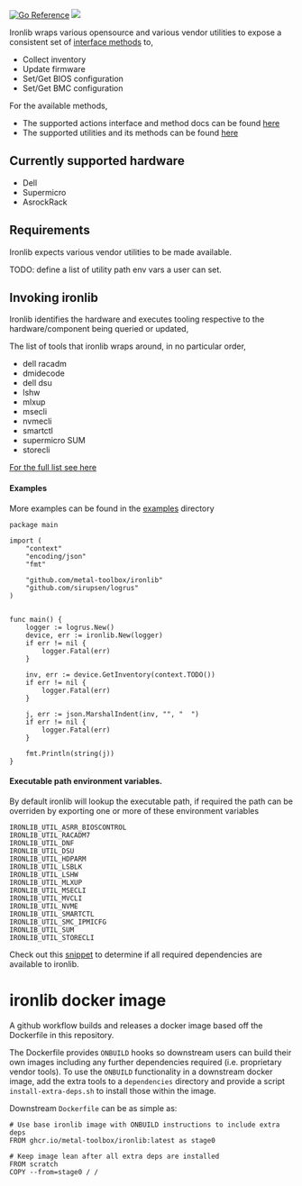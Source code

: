 [![Go Reference](https://pkg.go.dev/badge/github.com/metal-toolbox/ironlib.svg)](https://pkg.go.dev/github.com/metal-toolbox/ironlib)
![](https://img.shields.io/badge/Stability-Maintained-green.svg)

Ironlib wraps various opensource and various vendor utilities to expose a consistent set of [interface methods](https://github.com/metal-toolbox/ironlib/blob/main/actions/interface.go) to,

 - Collect inventory
 - Update firmware
 - Set/Get BIOS configuration
 - Set/Get BMC configuration

For the available methods,

- The supported actions interface and method docs can be found [here](https://pkg.go.dev/github.com/metal-toolbox/ironlib/actions)
- The supported utilities and its methods can be found [here](https://pkg.go.dev/github.com/metal-toolbox/ironlib/utils)


## Currently supported hardware

- Dell
- Supermicro
- AsrockRack

## Requirements

Ironlib expects various vendor utilities to be made available.

TODO: define a list of utility path env vars a user can set.

## Invoking ironlib

Ironlib identifies the hardware and executes tooling respective to the hardware/component being queried or updated,

The list of tools that ironlib wraps around, in no particular order,

- dell racadm
- dmidecode
- dell dsu
- lshw
- mlxup
- msecli
- nvmecli
- smartctl
- supermicro SUM
- storecli

 [For the full list see here](https://github.com/metal-toolbox/ironlib/tree/main/utils)


#### Examples

More examples can be found in the [examples](examples/) directory
```
package main

import (
	"context"
	"encoding/json"
	"fmt"

	"github.com/metal-toolbox/ironlib"
	"github.com/sirupsen/logrus"
)


func main() {
	logger := logrus.New()
	device, err := ironlib.New(logger)
	if err != nil {
		logger.Fatal(err)
	}

	inv, err := device.GetInventory(context.TODO())
	if err != nil {
		logger.Fatal(err)
	}

	j, err := json.MarshalIndent(inv, "", "  ")
	if err != nil {
		logger.Fatal(err)
	}

	fmt.Println(string(j))
}

```

#### Executable path environment variables.

By default ironlib will lookup the executable path, if required the path can be overriden by
exporting one or more of these environment variables

```
IRONLIB_UTIL_ASRR_BIOSCONTROL
IRONLIB_UTIL_RACADM7
IRONLIB_UTIL_DNF
IRONLIB_UTIL_DSU
IRONLIB_UTIL_HDPARM
IRONLIB_UTIL_LSBLK
IRONLIB_UTIL_LSHW
IRONLIB_UTIL_MLXUP
IRONLIB_UTIL_MSECLI
IRONLIB_UTIL_MVCLI
IRONLIB_UTIL_NVME
IRONLIB_UTIL_SMARTCTL
IRONLIB_UTIL_SMC_IPMICFG
IRONLIB_UTIL_SUM
IRONLIB_UTIL_STORECLI
```

Check out this [snippet](examples/dependencies/main.go) to determine if all required dependencies are available to ironlib.

# ironlib docker image

A github workflow builds and releases a docker image based off the Dockerfile in this repository.

The Dockerfile provides `ONBUILD` hooks so downstream users can build their own images including any further dependencies required (i.e. proprietary vendor tools). To use the `ONBUILD` functionality in a downstream docker image, add the extra tools to a `dependencies` directory and provide a script `install-extra-deps.sh` to install those within the image.

Downstream `Dockerfile` can be as simple as:

```
# Use base ironlib image with ONBUILD instructions to include extra deps
FROM ghcr.io/metal-toolbox/ironlib:latest as stage0

# Keep image lean after all extra deps are installed
FROM scratch
COPY --from=stage0 / /
```
